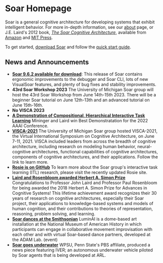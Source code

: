 # Soar Homepage

Soar is a general cognitive architecture for developing systems that exhibit intelligent behavior. For more in-depth information, see our [about](soar/About.md) page, or J.E. Laird's 2012 book, [*The Soar Cognitive Architecture*](http://www.eecs.umich.edu/~soar/sitemaker/misc/7688_jkt_au.pdf), available from [Amazon](http://www.amazon.com/Soar-Cognitive-Architecture-John-Laird/dp/0262122960/ref=sr_1_sc_1?ie=UTF8&qid=1332172759&sr=8-1-spell) and [MIT Press](https://web.archive.org/web/20240405085728/https://mitpress.mit.edu/books/soar-cognitive-architecture).

To get started, [download Soar](https://github.com/SoarGroup/Soar/releases/tag/releases/9.6.2) and follow the [quick start guide](./soar/QuickStart).

## News and Announcements

* [**Soar 9.6.2 available for download**](https://github.com/SoarGroup/Soar/releases/tag/releases/9.6.2): This release of Soar contains ergonomic improvements to the debugger and Soar CLI, lots of new VisualSoar features, and plenty of bug fixes and stability improvements.
* **43rd Soar Workshop 2023** The University of Michigan Soar group will host the 43rd Soar Workshop from June 14th-15th 2023. There will be a beginner Soar tutorial on June 12th-13th and an advanced tutorial on June 15th-16th.
* **No VISCA 2023**
* [**A Demonstration of Compositional, Hierarchical Interactive Task Learning**](https://cse.engin.umich.edu/stories/aaai-best-demonstration-award-for-developing-an-ai-agent-that-learns-tasks-from-natural-language-instructions) Mininger and Laird win Best Demonstratation for the 2022 AAAI Conference.
* [**VISCA-2021**](https://visca.engin.umich.edu/) The University of Michigan Soar group hosted VISCA-2021, the Virtual International Symposium on Cognitive Architecture, on June 7-11, 2021. VISCA included leaders from across the breadth of cognitive architecture, including research on modeling human behavior, neural-cognitive architectures, functional capabilities of cognitive architectures, components of cognitive architectures, and their applications. Follow the link to learn more.
* [**Rosie is on GitHub**](https://soargroup.github.io/rosie/) To learn more about the Soar group's interactive task learning (ITL) research, please visit the recently updated Rosie site.
* [**Laird and Rosenbloom awarded Herbert A. Simon Prize**](https://news.engin.umich.edu/2019/01/recognizing-a-lifetime-of-achievement-in-cognitive-systems/) Congratulations to Professor John Laird and Professor Paul Rosenbloom for being awarded the 2018 Herbert A. Simon Prize for Advances in Cognitive Systems! This lifetime achievement award recognizes their 30 years of research on cognitive architectures, especially their Soar project, their applications to knowledge-based systems and models of human cognition, and their contributions to theories of representation, reasoning, problem solving, and learning.
* [**Soar dances at the Smithsonian**](https://web.archive.org/web/20240405085728/https://drive.google.com/file/d/0B7Q1JqWywb_ndDBILVUwd084N00/view) LuminAI is a dome-based art installation at the National Museum of American History in which participants can engage in collaborative movement improvisation with each other and with virtual Soar-based dance partners, developed at the ADAM Lab. (event)
* [**Soar goes underwater**](https://web.archive.org/web/20240405085728/https://www.youtube.com/watch?v=0uvAieZqwEQ) WPSU, Penn State's PBS affiliate, produced a news piece featuring IVER; an autonomous underwater vehicle piloted by Soar agents that is being developed at ARL.
